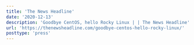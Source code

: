 ```yaml
---
title: 'The News Headline'
date: '2020-12-13'
description: 'Goodbye CentOS, hello Rocky Linux | | The News Headline'
url: 'https://thenewsheadline.com/goodbye-centos-hello-rocky-linux/'
posttype: 'press'
---
```

